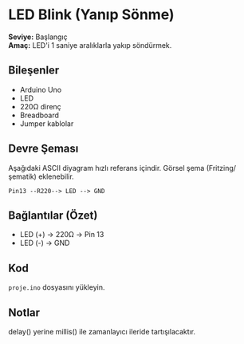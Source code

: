 
# LED Blink (Yanıp Sönme)

**Seviye:** Başlangıç  
**Amaç:** LED'i 1 saniye aralıklarla yakıp söndürmek.

## Bileşenler
- Arduino Uno
- LED
- 220Ω direnç
- Breadboard
- Jumper kablolar

## Devre Şeması
Aşağıdaki ASCII diyagram hızlı referans içindir. Görsel şema (Fritzing/şematik) eklenebilir.
```
Pin13 --R220--> LED --> GND
```

## Bağlantılar (Özet)
- LED (+) -> 220Ω -> Pin 13
- LED (-) -> GND

## Kod
`proje.ino` dosyasını yükleyin.

## Notlar
delay() yerine millis() ile zamanlayıcı ileride tartışılacaktır.
